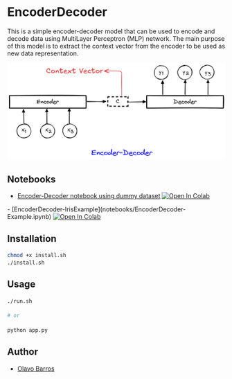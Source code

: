 # EncoderDecoder

This is a simple encoder-decoder model that can be used to encode and decode data using 
MultiLayer Perceptron (MLP) network. The main purpose of this model is to extract
the context vector from the encoder to be used as new data representation.

![misc/img/encoder-decoder.png](misc/img/encoder-decoder.png) 

## Notebooks
- [Encoder-Decoder notebook using dummy dataset](notebooks/EncoderDecoder.ipynb)  <a target="_blank" href="https://colab.research.google.com/github/https://colab.research.google.com/drive/1oTpOUHhTjohmLELwcs4zNBigT0y-FFYc">
  <img src="https://colab.research.google.com/assets/colab-badge.svg" alt="Open In Colab"/>
</a>
- [EncoderDecoder-IrisExample](notebooks/EncoderDecoder-Example.ipynb) <a target="_blank" href="https://colab.research.google.com/github/https://colab.research.google.com/drive/1PocPv3cQv8wLRkR5w1We4iwxKgfm5Eo5">
  <img src="https://colab.research.google.com/assets/colab-badge.svg" alt="Open In Colab"/>
</a>

## Installation
```bash
chmod +x install.sh
./install.sh
```

## Usage
```bash
./run.sh

# or

python app.py
```

## Author
- [Olavo Barros](olavo.barros@ufv.br)

